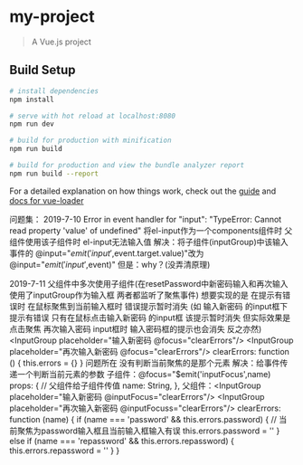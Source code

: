 # my-project

> A Vue.js project

## Build Setup

``` bash
# install dependencies
npm install

# serve with hot reload at localhost:8080
npm run dev

# build for production with minification
npm run build

# build for production and view the bundle analyzer report
npm run build --report
```

For a detailed explanation on how things work, check out the [guide](http://vuejs-templates.github.io/webpack/) and [docs for vue-loader](http://vuejs.github.io/vue-loader)

问题集：
2019-7-10
Error in event handler for "input": "TypeError: Cannot read property 'value' of undefined"
将el-input作为一个components组件时 父组件使用该子组件时 el-input无法输入值
解决：将子组件(inputGroup)中该输入事件的  @input="$emit( 'input',$event.target.value)"改为 @input="$emit( 'input',$event)"
但是：why？(没弄清原理)

2019-7-11
父组件中多次使用子组件(在resetPassword中新密码输入和再次输入使用了inputGroup作为输入框 两者都监听了聚焦事件)
想要实现的是 在提示有错误时 在鼠标聚焦到当前输入框时 错误提示暂时消失 (如 输入新密码 的input框下提示有错误 只有在鼠标点击输入新密码 的input框 该提示暂时消失
但实际效果是 点击聚焦 再次输入密码 input框时 输入密码框的提示也会消失 反之亦然)
  <InputGroup  placeholder="输入新密码 @focus="clearErrors"/>
  <InputGroup  placeholder="再次输入新密码 @focus="clearErrors"/>
 clearErrors: function () {
        this.errors = {}
    }
问题所在 没有判断当前聚焦的是那个元素
解决：给事件传递一个判断当前元素的参数
 子组件：@focus="$emit('inputFocus',name)
  props: { // 父组件给子组件传值
     name: String,
   },
父组件：<InputGroup  placeholder="输入新密码 @inputFocus="clearErrors"/>
        <InputGroup  placeholder="再次输入新密码 @inputFocuss="clearErrors"/>
clearErrors: function (name) {
        if (name === 'password' && this.errors.password) { // 当前聚焦为password输入框且当前输入框输入有误
           this.errors.password = ''
         } else if (name === 'repassword' && this.errors.repassword) {
            this.errors.repassword = ''
         }
   }
